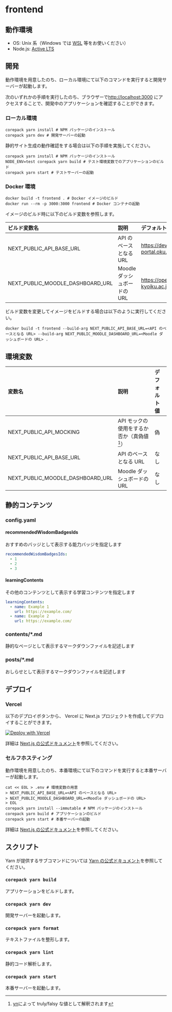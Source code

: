 # frontend

## 動作環境

- OS: Unix 系（Windows では [WSL](https://docs.microsoft.com/ja-jp/windows/wsl/install) 等をお使いください）
- Node.js: [Active LTS](https://nodejs.org/en/about/releases/)

## 開発

動作環境を用意したのち、ローカル環境にて以下のコマンドを実行すると開発サーバーが起動します。

次のいずれかの手順を実行したのち、ブラウザーで[http://localhost:3000](http://localhost:3000) にアクセスすることで、開発中のアプリケーションを確認することができます。

### ローカル環境

```shell
corepack yarn install # NPM パッケージのインストール
corepack yarn dev # 開発サーバーの起動
```

静的サイト生成の動作確認をする場合は以下の手順を実施してください。

```shell
corepack yarn install # NPM パッケージのインストール
NODE_ENV=test corepack yarn build # テスト環境変数でのアプリケーションのビルド
corepack yarn start # テストサーバーの起動
```

### Docker 環境

```shell
docker build -t frontend . # Docker イメージのビルド
docker run --rm -p 3000:3000 frontend # Docker コンテナの起動
```

イメージのビルド時に以下のビルド変数を参照します。

| ビルド変数名                     | 説明                        | デフォルト値                               |
| :------------------------------- | :-------------------------- | :----------------------------------------- |
| NEXT_PUBLIC_API_BASE_URL         | API のベースとなる URL      | https://dev-portal.oku.cccties.org/api/v1/ |
| NEXT_PUBLIC_MOODLE_DASHBOARD_URL | Moodle ダッシュボードの URL | https://opedu.lib.osaka-kyoiku.ac.jp/my/   |

ビルド変数を変更してイメージをビルドする場合は以下のように実行してください。

```shell
docker build -t frontend --build-arg NEXT_PUBLIC_API_BASE_URL=<API のベースとなる URL> --build-arg NEXT_PUBLIC_MOODLE_DASHBOARD_URL=<Moodle ダッシュボードの URL> .
```

## 環境変数

| 変数名                           | 説明                                        | デフォルト値 |
| :------------------------------- | :------------------------------------------ | :----------- |
| NEXT_PUBLIC_API_MOCKING          | API モックの使用をするか否か（真偽値[^yn]） | 偽           |
| NEXT_PUBLIC_API_BASE_URL         | API のベースとなる URL                      | なし         |
| NEXT_PUBLIC_MOODLE_DASHBOARD_URL | Moodle ダッシュボードの URL                 | なし         |

[^yn]: [yn](https://github.com/sindresorhus/yn#readme)によって truly/falsy な値として解釈されます

## 静的コンテンツ

### config.yaml

#### recommendedWisdomBadgesIds

おすすめのバッジとして表示する能力バッジを指定します

```yaml
recommendedWisdomBadgesIds:
  - 1
  - 2
  - 3
```

#### learningContents

その他のコンテンツとして表示する学習コンテンツを指定します

```yaml
learningContents:
  - name: Example 1
    url: https://example.com/
  - name: Example 2
    url: https://example.com/
```

### contents/*.md

静的なページとして表示するマークダウンファイルを記述します

### posts/*.md

おしらせとして表示するマークダウンファイルを記述します

## デプロイ

### Vercel

以下のデプロイボタンから、 Vercel に Next.js プロジェクトを作成してデプロイすることができます。

[![Deploy with Vercel](https://vercel.com/button)](https://vercel.com/new/clone?repository-url=https%3A%2F%2Fgithub.com%2Fnpocccties%2Fchiloportal%2Ftree%2Fmain%2Ffrontend)

詳細は [Next.js の公式ドキュメント](https://nextjs.org/docs/deployment#managed-nextjs-with-vercel)を参照してください。

### セルフホスティング

動作環境を用意したのち、本番環境にて以下のコマンドを実行すると本番サーバーが起動します。

```shell
cat << EOL > .env # 環境変数の用意
> NEXT_PUBLIC_API_BASE_URL=<API のベースとなる URL>
> NEXT_PUBLIC_MOODLE_DASHBOARD_URL=<Moodle ダッシュボードの URL>
> EOL
corepack yarn install --immutable # NPM パッケージのインストール
corepack yarn build # アプリケーションのビルド
corepack yarn start # 本番サーバーの起動
```

詳細は [Next.js の公式ドキュメント](https://nextjs.org/docs/deployment#self-hosting)を参照してください。

## スクリプト

Yarn が提供するサブコマンドについては [Yarn の公式ドキュメント](https://yarnpkg.com/cli)を参照してください。

### `corepack yarn build`

アプリケーションをビルドします。

### `corepack yarn dev`

開発サーバーを起動します。

### `corepack yarn format`

テキストファイルを整形します。

### `corepack yarn lint`

静的コード解析します。

### `corepack yarn start`

本番サーバーを起動します。
